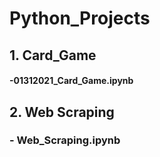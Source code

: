 # Python_Projects

## 1. Card_Game
#### -01312021_Card_Game.ipynb
## 2. Web Scraping
### - Web_Scraping.ipynb
